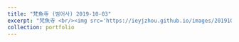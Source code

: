 ```yaml
---
title: "梵魚寺 (범어사) 2019-10-03"
excerpt: "梵魚寺 <br/><img src='https://ieyjzhou.github.io/images/20191003_162855.jpg'>"
collection: portfolio
---
```


